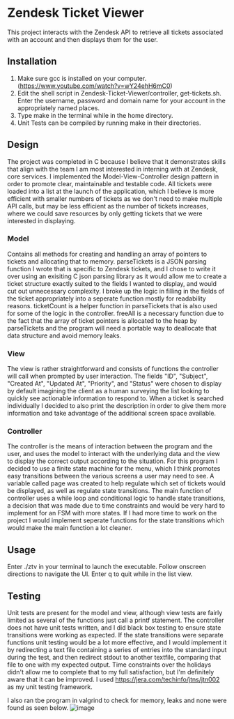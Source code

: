 # Zendesk Ticket Viewer

This project interacts with the Zendesk API to retrieve all tickets associated with an account and then displays them for the user.

## Installation
1. Make sure gcc is installed on your computer. (https://www.youtube.com/watch?v=wY24ehH6mC0)
2. Edit the shell script in Zendesk-Ticket-Viewer/controller, get-tickets.sh. Enter the username, password and domain name for your account in the appropriately named places.
3. Type make in the terminal while in the home directory.
4. Unit Tests can be compiled by running make in their directories.

## Design

The project was completed in C because I believe that it demonstrates skills that align with the team I am most interested in interning with at Zendesk, core services. I implemented the Model-View-Controller design pattern in order to promote clear, maintainable and testable code. All tickets were loaded into a list at the launch of the application, which I believe is more efficient with smaller numbers of tickets as we don't need to make multiple API calls, but may be less efficient as the number of tickets increases, where we could save resources by only getting tickets that we were interested in displaying.

### Model

Contains all methods for creating and handling an array of pointers to tickets and allocating that to memory. parseTickets is a JSON parsing function I wrote that is specific to Zendesk tickets, and I chose to write it over using an exisiting C json parsing library as it would allow me to create a ticket structure exactly suited to the fields I wanted to display, and would cut out unnecessary complexity. I broke up the logic in filling in the fields of the ticket appropriately into a seperate function mostly for readability reasons. ticketCount is a helper function in parseTickets that is also used for some of the logic in the controller. freeAll is a necessary function due to the fact that the array of ticket pointers is allocated to the heap by parseTickets and the program will need a portable way to deallocate that data structure and avoid memory leaks.  

### View

The view is rather straightforward and consists of functions the controller will call when prompted by user interaction. The fields "ID", "Subject", "Created At", "Updated At", "Priority", and "Status" were chosen to display by default imagining the client as a human surveying the list looking to quickly see actionable information to respond to. When a ticket is searched individually I decided to also print the description in order to give them more information and take advantage of the additional screen space available.

### Controller

The controller is the means of interaction between the program and the user, and uses the model to interact with the underlying data and the view to display the correct output according to the situation. For this program I decided to use a finite state machine for the menu, which I think promotes easy transitions between the various screens a user may need to see. A variable called page was created to help regulate which set of tickets would be displayed, as well as regulate state transitions. The main function of controller uses a while loop and conditional logic to handle state transitions, a decision that was made due to time constraints and would be very hard to implement for an FSM with more states. If I had more time to work on the project I would implement seperate functions for the state transitions which would make the main function a lot cleaner.

## Usage

Enter ./ztv in your terminal to launch the executable. Follow onscreen directions to navigate the UI. Enter q to quit while in the list view.

## Testing

Unit tests are present for the model and view, although view tests are fairly limited as several of the functions just call a printf statement. 
The controller does not have unit tests written, and I did black box testing to ensure state transitions were working as expected. If the state transitions were separate functions unit testing would be a lot more effective, and I would implement it by redirecting a text file containing a series of entries into the standard input during the test, and then redirect stdout to another textfile, comparing that file to one with my expected output. Time constraints over the holidays didn't allow me to complete that to my full satisfaction, but I'm definitely aware that it can be improved. I used https://jera.com/techinfo/jtns/jtn002 as my unit testing framework.

I also ran tbe program in valgrind to check for memory, leaks and none were found as seen below.
![image](https://user-images.githubusercontent.com/94804089/143813631-41c07e00-ebfc-41a4-9ff3-a4e7e65d0ca0.png)
